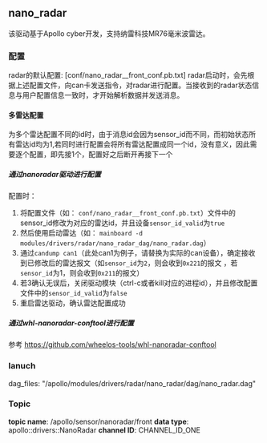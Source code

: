 ## nano_radar

该驱动基于Apollo cyber开发，支持纳雷科技MR76毫米波雷达。

### 配置

radar的默认配置: [conf/nano_radar__front_conf.pb.txt]
radar启动时，会先根据上述配置文件，向can卡发送指令，对radar进行配置。当接收到的radar状态信息与用户配置信息一致时，才开始解析数据并发送消息。

#### 多雷达配置

为多个雷达配置不同的id时，由于消息id会因为sensor_id而不同，而初始状态所有雷达id均为1,若同时进行配置会将所有雷达配置成同一个id，没有意义，因此需要逐个配置，即先接1个，配置好之后断开再接下一个

##### 通过nanoradar驱动进行配置

配置时：

1. 将配置文件（如： `conf/nano_radar__front_conf.pb.txt`）文件中的sensor_id修改为对应的雷达id，并且设备`sensor_id_valid`为`true`
2. 然后使用启动雷达（如： `mainboard -d modules/drivers/radar/nano_radar_dag/nano_radar.dag`）
3. 通过`candump can1`（此处can1为例子，请替换为实际的can设备），确定接收到已修改后的雷达报文（如`sensor_id`为`2`，则会收到`0x221`的报文 ，若`sensor_id`为1，则会收到`0x211`的报文）
4. 若3确认无误后，关闭驱动模块（ctrl-c或者kill对应的进程id），并且修改配置文件中的`sensor_id_valid`为`false`
5. 重启雷达驱动，确认雷达配置成功

##### 通过whl-nanoradar-conftool进行配置

参考 https://github.com/wheelos-tools/whl-nanoradar-conftool

### lanuch

dag_files: "/apollo/modules/drivers/radar/nano_radar/dag/nano_radar.dag"

### Topic

**topic name**: /apollo/sensor/nanoradar/front
**data type**: apollo::drivers::NanoRadar
**channel ID**: CHANNEL_ID_ONE
